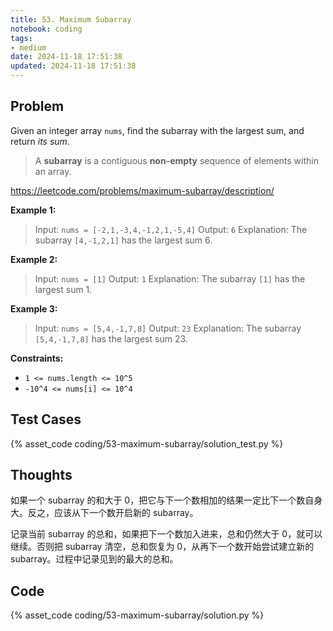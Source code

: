 ```yaml
---
title: 53. Maximum Subarray
notebook: coding
tags:
- medium
date: 2024-11-18 17:51:38
updated: 2024-11-18 17:51:38
---
```

## Problem

Given an integer array `nums`, find the subarray with the largest sum, and return _its sum_.

> A **subarray** is a contiguous **non-empty** sequence of elements within an array.

<https://leetcode.com/problems/maximum-subarray/description/>

**Example 1:**

> Input: `nums = [-2,1,-3,4,-1,2,1,-5,4]`
> Output: `6`
> Explanation: The subarray `[4,-1,2,1]` has the largest sum 6.

**Example 2:**

> Input: `nums = [1]`
> Output: `1`
> Explanation: The subarray `[1]` has the largest sum 1.

**Example 3:**

> Input: `nums = [5,4,-1,7,8]`
> Output: `23`
> Explanation: The subarray `[5,4,-1,7,8]` has the largest sum 23.

**Constraints:**

- `1 <= nums.length <= 10^5`
- `-10^4 <= nums[i] <= 10^4`

## Test Cases

{% asset_code coding/53-maximum-subarray/solution_test.py %}

## Thoughts

如果一个 subarray 的和大于 0，把它与下一个数相加的结果一定比下一个数自身大。反之，应该从下一个数开启新的 subarray。

记录当前 subarray 的总和，如果把下一个数加入进来，总和仍然大于 0，就可以继续。否则把 subarray 清空，总和恢复为 0，从再下一个数开始尝试建立新的 subarray。过程中记录见到的最大的总和。

## Code

{% asset_code coding/53-maximum-subarray/solution.py %}
